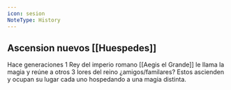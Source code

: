 ```yaml
---
icon: sesion
NoteType: History
---
```


## Ascension nuevos [[Huespedes]]


Hace generaciones 1 Rey del imperio romano [[Aegis el Grande]] le llama la magia y reúne a otros 3 lores del reino ¿amigos/familares?
Estos ascienden y ocupan su lugar cada uno hospedando a una magia distinta.
